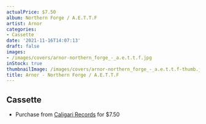 ```yaml
---
actualPrice: $7.50
album: Northern Forge / A.E.T.T.F
artist: Arnor
categories:
- Cassette
date: '2021-11-16T14:07:13'
draft: false
images:
- /images/covers/arnor-northern_forge_-_a.e.t.t.f.jpg
inStock: true
thumbnailImage: /images/covers/arnor-northern_forge_-_a.e.t.t.f-thumb.jpg
title: Arnor - Northern Forge / A.E.T.T.F
---
```


## Cassette
* Purchase from [Caligari Records](https://caligarirecords.storenvy.com/products/32265721-arnor-northern-forge-a-e-t-t-f) for $7.50
